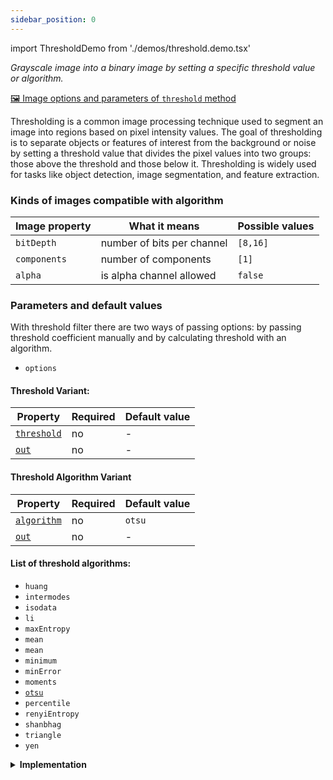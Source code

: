 ```yaml
---
sidebar_position: 0
---
```


import ThresholdDemo from './demos/threshold.demo.tsx'

_Grayscale image into a binary image by setting a specific threshold value or algorithm._

[🖼️ Image options and parameters of `threshold` method](https://image-js.github.io/image-js-typescript/classes/Image.html#threshold 'github.io link')

Thresholding is a common image processing technique used to segment an image into regions based on pixel intensity values. The goal of thresholding is to separate objects or features of interest from the background or noise by setting a threshold value that divides the pixel values into two groups: those above the threshold and those below it. Thresholding is widely used for tasks like object detection, image segmentation, and feature extraction.

<ThresholdDemo />

### Kinds of images compatible with algorithm

| Image property | What it means              | Possible values |
| -------------- | -------------------------- | --------------- |
| `bitDepth`     | number of bits per channel | `[8,16]`        |
| `components`   | number of components       | `[1]`           |
| `alpha`        | is alpha channel allowed   | `false`         |

### Parameters and default values

With threshold filter there are two ways of passing options: by passing threshold coefficient manually and by calculating threshold with an algorithm.

- `options`

#### Threshold Variant:

| Property                                                                                                          | Required | Default value |
| ----------------------------------------------------------------------------------------------------------------- | -------- | ------------- |
| [`threshold`](https://image-js.github.io/image-js-typescript/interfaces/ThresholdOptionsThreshold.html#threshold) | no       | -             |
| [`out`](https://image-js.github.io/image-js-typescript/interfaces/ThresholdOptionsThreshold.html#out)             | no       | -             |

#### Threshold Algorithm Variant

| Property                                                                                                          | Required | Default value |
| ----------------------------------------------------------------------------------------------------------------- | -------- | ------------- |
| [`algorithm`](https://image-js.github.io/image-js-typescript/interfaces/ThresholdOptionsAlgorithm.html#algorithm) | no       | `otsu`        |
| [`out`](https://image-js.github.io/image-js-typescript/interfaces/ThresholdOptionsAlgorithm.html#out)             | no       | -             |

#### List of threshold algorithms:

- `huang`
- `intermodes`
- `isodata`
- `li`
- `maxEntropy`
- `mean`
- `mean`
- `minimum`
- `minError`
- `moments`
- [`otsu`](https://en.wikipedia.org/wiki/Otsu%27s_method "wikipedia link on otsu's method")
- `percentile`
- `renyiEntropy`
- `shanbhag`
- `triangle`
- `yen`

<details>
<summary><b>Implementation</b></summary>

Here's how thresholding works:

_Choose a threshold value_: This value is determined based on the characteristics of the image and the desired segmentation outcome. It can be chosen manually or automatically using various algorithms.

_Compare each pixel's intensity value with the threshold value:_ If the pixel value is greater than or equal to the threshold value, it is assigned to one group (foreground or object).
If the pixel value is less than the threshold value, it is assigned to the other group (background).

_Generate a binary image:_ The result of thresholding is a binary image(mask) where pixels belonging to the foreground are assigned a value of 1 (white) and pixels belonging to the background are assigned a value of 0 (black).

</details>
